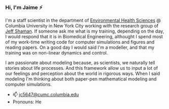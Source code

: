 ### Hi, I'm Jaime ⚡

I'm a staff scientist in the department of [Environmental Health Sciences](https://www.publichealth.columbia.edu/academics/departments/environmental-health-sciences-ehs) @ Columbia University in New York City working with the research group of [Jeff Shaman](https://blogs.cuit.columbia.edu/jls106/). If someone ask me what is my training, depending on the day, I would respond that it is in Biomedical Engineering, althought I spend most of my work-time writing code for computer simulations and figures and reading papers. On a good day I would said I'm a modeller, and that my training was on non-linear dynamics and control. 

I am passionate about modeling because, as scientists, we naturally tell stories about life processes. And this framework allow us to input a lot of our feelings and perception about the world in rigorous ways. When I said modeling I'm thinking about both paper-pen mathematical modeling and computer simulations.

- 📫 jc5647@cumc.columbia.edu
- Pronouns: He

<!--
I'm a staff scientist at the department of Environmental Health Sciences @ Columbia University in New York City.

- 🔭 I’m currently working on ...
- 🌱 I’m currently learning ...
- 👯 I’m looking to collaborate on ...
- 🤔 I’m looking for help with ...
- 💬 Ask me about ...
- 📫 How to reach me: jc5647@cumc.columbia.edu
- 😄 Pronouns: He
- ⚡ Fun fact: ...
-->
